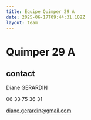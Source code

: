 ```yaml
---
title: Équipe Quimper 29 A
date: 2025-06-17T09:44:31.102Z
layout: team
---
```


# Quimper 29 A



## contact 

Diane GERARDIN

06 33 75 36 31

diane.gerardin@gmail.com

